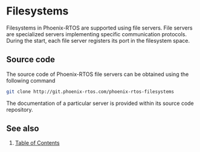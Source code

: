 # Filesystems

Filesystems in Phoenix-RTOS are supported using file servers. File servers are specialized servers implementing specific communication protocols. During the start, each file server registers its port in the filesystem space.

## Source code

The source code of Phoenix-RTOS file servers can be obtained using the following command

```bash
git clone http://git.phoenix-rtos.com/phoenix-rtos-filesystems
```

The documentation of a particular server is provided within its source code repository.

## See also

1. [Table of Contents](../README.md)